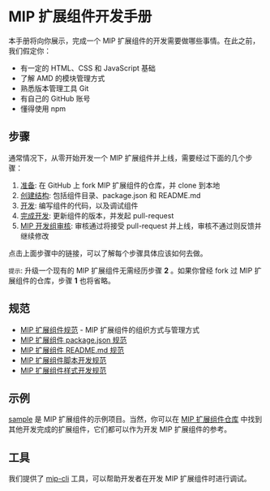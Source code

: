 MIP 扩展组件开发手册
============

本手册将向你展示，完成一个 MIP 扩展组件的开发需要做哪些事情。在此之前，我们假定你：

- 有一定的 HTML、CSS 和 JavaScript 基础
- 了解 AMD 的模块管理方式
- 熟悉版本管理工具 Git
- 有自己的 GitHub 账号
- 懂得使用 npm


步骤
----

通常情况下，从零开始开发一个 MIP 扩展组件并上线，需要经过下面的几个步骤：

1. [准备](./prepare.md): 在 GitHub 上 fork MIP 扩展组件的仓库，并 clone 到本地
2. [创建结构](./create-structure.md): 包括组件目录、package.json 和 README.md
3. [开发](./develop.md): 编写组件的代码，以及调试组件
4. [完成开发](./wind-up.md): 更新组件的版本，并发起 pull-request
5. [MIP 开发组审核](./approve.md): 审核通过将接受 pull-request 并上线，审核不通过则反馈并继续修改

点击上面步骤中的链接，可以了解每个步骤具体应该如何去做。

`提示`: 升级一个现有的 MIP 扩展组件无需经历步骤 **2** 。如果你曾经 fork 过 MIP 扩展组件的仓库，步骤 **1** 也将省略。


规范
----

- [MIP 扩展组件规范](./spec.md) - MIP 扩展组件的组织方式与管理方式
- [MIP 扩展组件 package.json 规范](./spec-package-json.md)
- [MIP 扩展组件 README.md 规范](./spec-readme-md.md)
- [MIP 扩展组件脚本开发规范](./spec-script.md)
- [MIP 扩展组件样式开发规范](./spec-style.md)


示例
----

[sample](https://github.com/mipengine/mip-extensions/tree/master/mip-sample) 是 MIP 扩展组件的示例项目。当然，你可以在 [MIP 扩展组件仓库](https://github.com/mipengine/mip-extensions) 中找到其他开发完成的扩展组件，它们都可以作为开发 MIP 扩展组件的参考。


工具
----

我们提供了 [mip-cli](https://github.com/mipengine/mip-cli) 工具，可以帮助开发者在开发 MIP 扩展组件时进行调试。
